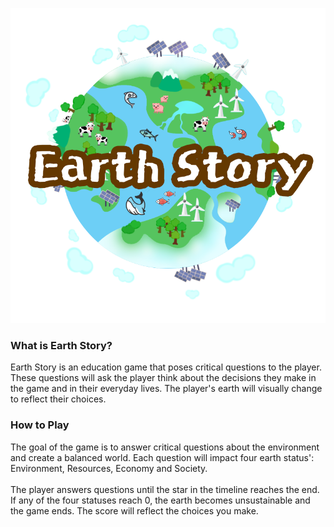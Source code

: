 [![Logo](assets/images/logo.png)](https://joshuashin.github.io/Team-05-COMP-2930-Earth-Story)

### What is Earth Story?
Earth Story is an education game that poses critical questions to the player. 
These questions will ask the player think about the decisions they make in the game and in their everyday lives.
The player's earth will visually change to reflect their choices.

### How to Play
The goal of the game is to answer critical questions about the environment and create a balanced world.
Each question will impact four earth status': Environment, Resources, Economy and Society. 
<br/><br/>
The player answers questions until the star in the timeline reaches the end.
If any of the four statuses reach 0, the earth becomes unsustainable and the game ends. 
The score will reflect the choices you make. 
